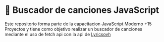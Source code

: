 # 🧔 Buscador de canciones JavaScript

Este repositorio forma parte de la capacitacion JavaScript Moderno +15 Proyectos y tiene como objetivo
realizar un buscador de canciones mediante el uso de fetch api con la api de [Lyricsovh](https://lyricsovh.docs.apiary.io/)